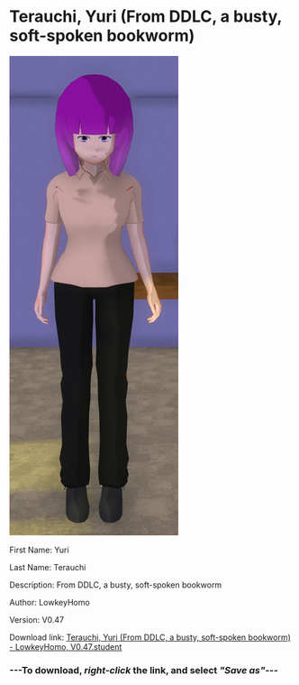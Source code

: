# Terauchi, Yuri (From DDLC, a busty, soft-spoken bookworm)

<img src="https://raw.githubusercontent.com/Arbiter1223/Daigaku-Gurashi-Custom-Students/master/Students/Files/Terauchi%2C%20Yuri%20(From%20DDLC%2C%20a%20busty%2C%20soft-spoken%20bookworm).png" title="Terauchi, Yuri (From DDLC, a busty, soft-spoken bookworm) - LowkeyHomo, V0.47">

First Name: Yuri

Last Name: Terauchi

Description: From DDLC, a busty, soft-spoken bookworm

Author: LowkeyHomo

Version: V0.47

Download link: <a href="https://raw.githubusercontent.com/Arbiter1223/Daigaku-Gurashi-Custom-Students/master/Students/Files/Terauchi%2C%20Yuri%20(From%20DDLC%2C%20a%20busty%2C%20soft-spoken%20bookworm)%20-%20LowkeyHomo%2C%20V0.47.student">Terauchi, Yuri (From DDLC, a busty, soft-spoken bookworm) - LowkeyHomo, V0.47.student</a>

### ---**To download, _right-click_ the link, and select _"Save as"_**---
